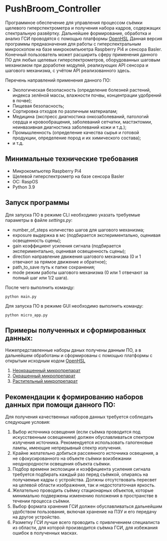 # PushBroom_Controller

Программное обеспечение для управления процессом съёмки щелевого гиперспектрометра и получения набора кадров, содержащих спектральную развёртку. Дальнейшее формирование, обработка и анализ ГСИ проводятся с помощью платформы [OpenHSL](https://github.com/OpenHSL/OpenHSL)
Данная версия программы предназначения для работы с гиперспектральным микроскопом на базе микрокомпьюетра Raspberry Pi4 и сенсора Basler.
Конечный пользователь может расширить сферу применения данного ПО для любых щелевых гиперспектрометров, оборудованных шаговым механизмом при доработке модулей, реализующих API сенсора и шагового механизма,  с учётом API реализованного здесь.


Перечень направлений применения данного ПО:
- Экологическая безопасность (определение болезней растений, индекса зелёной массы, влажности почвы, концентрации удобрений в почве);
- Пищевая безопасность;
- Сортировка отходов по различным материалам;
- Медицина (экспресс диагностика онкозаболеваний, патологий сердца и кровообращения, заболеваний сетчатки, мастэктомии, неинвазивная диагностика заболеваний кожи и т.д.);
- Промышленность (определение качества сырья и готовой продукции, определение пород и их химического состава);
- и т.д.

## Минимальные технические требования
- Микрокомпьютер Raspberry Pi4
- Щелевой гиперспектрометр на базе сенсора Basler 
- ОС: RaspOS
- Python 3.9
## Запуск программы

Для запуска ПО в режиме CLI необходимо указать требуемые параметры в файле *settings.py*:
- number_of_steps количество шагов для шагового механизма;
- exposure выдержка в мс (подбирается экспериментально, оценивая освещенность сцены);
- gain коэффициент усиления сигнала (подбирается экспериментально, оценивая освещенность сцены);
- direction направление движения шагового механизма (0 и 1 отвечают за прямое движение и обратное);
- path_to_save путь к папке сохранения;
- mode режим работы шагового механизма (0 или 1 отвечают за полный шаг или 1/2 шага).

После чего выполнить команду:

`python main.py`

Для запуска ПО в режиме GUI необходимо выполнить команду:

`python micro_app.py`

## Примеры полученных и сформированных данных:

Нижепредставленные наборы даных получены данным ПО, а в дальнейшем обработаны и сформированы с помощью платформы с открытым исходным кодом [OpenHSL](https://github.com/OpenHSL/OpenHSL)

1) [Неокрашенный микропрепарат](https://www.kaggle.com/datasets/openhsl/hyperdataset-unstained-tissue-microslide)
2) [Окрашенный микропрепарат](https://www.kaggle.com/datasets/openhsl/hyperdataset-stained-microscope)
3) [Растительный микропрепарат](https://www.kaggle.com/datasets/openhsl/hyperdata-plant-microscope) 

## Рекомендации к формированию наборов данных при помощи данного ПО:

Для получения качественных наборов данных требуется соблюдать следующие условия:

1) Выбор источника освещения (если съёмка проводится под искусственным освещением) должен обуславливаться спектром излучения источника. Рекомендуется использовать галогеновые лампы, имеющие непрерывный спектр излучения.
2) Крайне желательно добиться рассеянного источника освещения, а не сфокусированного на объекте съёмки воизбежании неоднородности освещения объекта съёмки.
3) Подбор времени экспозиции и коэффициента усиления сигнала требуется подбирать каждый раз перед съёмкой, опираясь на получаемые кадры с устройства. Должны отсутствовать пересвет на целевой области изображения, так и недостотаточная яркость.
4) Желательно проводить съёмку стационарных объектов, которые минимально подвержены изменению положения в пространстве в течении процесса съёмки.
5) Выбор формата хранения ГСИ должен обуславливаться дальнейшим удобством пользования, включая хранение на ПЗУ и его передачу на другое устройство.
6) Разметку ГСИ лучше всего проводить с привлечением специалиста из области, для которой производится съёмка ГСИ, для избежания ошибок в полученных масках. 
